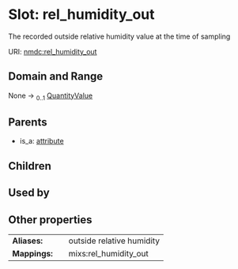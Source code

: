 
# Slot: rel_humidity_out


The recorded outside relative humidity value at the time of sampling

URI: [nmdc:rel_humidity_out](https://microbiomedata/meta/rel_humidity_out)


## Domain and Range

None &#8594;  <sub>0..1</sub> [QuantityValue](QuantityValue.md)

## Parents

 *  is_a: [attribute](attribute.md)

## Children


## Used by


## Other properties

|  |  |  |
| --- | --- | --- |
| **Aliases:** | | outside relative humidity |
| **Mappings:** | | mixs:rel_humidity_out |

